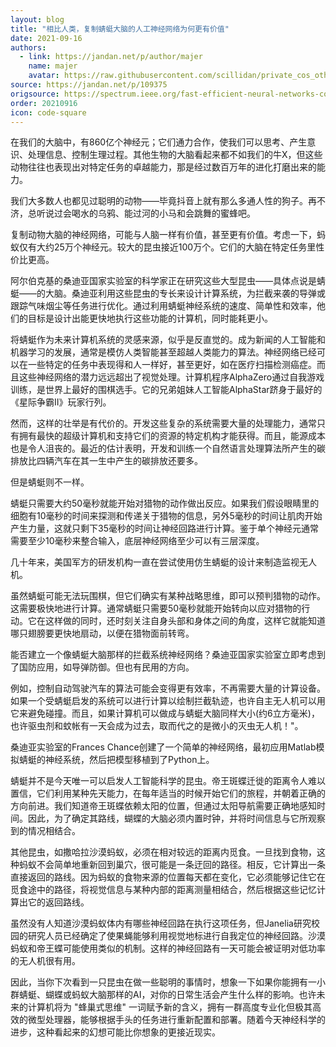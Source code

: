 ```yaml
---
layout: blog
title: "相比人类，复制蜻蜓大脑的人工神经网络为何更有价值"
date: 2021-09-16
authors:
  - link: https://jandan.net/p/author/majer
    name: majer
    avatar: https://raw.githubusercontent.com/scillidan/private_cos_others/main/avater/jin_grey.png
source: https://jandan.net/p/109375
origsource: https://spectrum.ieee.org/fast-efficient-neural-networks-copy-dragonfly-brains
order: 20210916
icon: code-square
---
```


在我们的大脑中，有860亿个神经元；它们通力合作，使我们可以思考、产生意识、处理信息、控制生理过程。其他生物的大脑看起来都不如我们的牛X，但这些动物往往也表现出对特定任务的卓越能力，那是经过数百万年的进化打磨出来的能力。

我们大多数人也都见过聪明的动物——毕竟抖音上就有那么多通人性的狗子。再不济，总听说过会喝水的乌鸦、能过河的小马和会跳舞的蜜蜂吧。

复制动物大脑的神经网络，可能与人脑一样有价值，甚至更有价值。考虑一下，蚂蚁仅有大约25万个神经元。较大的昆虫接近100万个。它们的大脑在特定任务里性价比更高。

阿尔伯克基的桑迪亚国家实验室的科学家正在研究这些大型昆虫——具体点说是蜻蜓——的大脑。桑迪亚利用这些昆虫的专长来设计计算系统，为拦截来袭的导弹或跟踪气味烟尘等任务进行优化。通过利用蜻蜓神经系统的速度、简单性和效率，他们的目标是设计出能更快地执行这些功能的计算机，同时能耗更小。

将蜻蜓作为未来计算机系统的灵感来源，似乎是反直觉的。成为新闻的人工智能和机器学习的发展，通常是模仿人类智能甚至超越人类能力的算法。神经网络已经可以在一些特定的任务中表现得和人一样好，甚至更好，如在医疗扫描检测癌症。而且这些神经网络的潜力远远超出了视觉处理。计算机程序AlphaZero通过自我游戏训练，是世界上最好的围棋选手。它的兄弟姐妹人工智能AlphaStar跻身于最好的《星际争霸II》玩家行列。

然而，这样的壮举是有代价的。开发这些复杂的系统需要大量的处理能力，通常只有拥有最快的超级计算机和支持它们的资源的特定机构才能获得。而且，能源成本也是令人沮丧的。最近的估计表明，开发和训练一个自然语言处理算法所产生的碳排放比四辆汽车在其一生中产生的碳排放还要多。

但是蜻蜓则不一样。

蜻蜓只需要大约50毫秒就能开始对猎物的动作做出反应。如果我们假设眼睛里的细胞有10毫秒的时间来探测和传递关于猎物的信息，另外5毫秒的时间让肌肉开始产生力量，这就只剩下35毫秒的时间让神经回路进行计算。鉴于单个神经元通常需要至少10毫秒来整合输入，底层神经网络至少可以有三层深度。

几十年来，美国军方的研发机构一直在尝试使用仿生蜻蜓的设计来制造监视无人机。

虽然蜻蜓可能无法玩围棋，但它们确实有某种战略思维，即可以预判猎物的动作。这需要极快地进行计算。通常蜻蜓只需要50毫秒就能开始转向以应对猎物的行动。它在这样做的同时，还时刻关注自身头部和身体之间的角度，这样它就能知道哪只翅膀要更快地扇动，以便在猎物面前转弯。

能否建立一个像蜻蜓大脑那样的拦截系统神经网络？桑迪亚国家实验室立即考虑到了国防应用，如导弹防御。但也有民用的方向。

例如，控制自动驾驶汽车的算法可能会变得更有效率，不再需要大量的计算设备。如果一个受蜻蜓启发的系统可以进行计算以绘制拦截轨迹，也许自主无人机可以用它来避免碰撞。而且，如果计算机可以做成与蜻蜓大脑同样大小(约6立方毫米)，也许驱虫剂和蚊帐有一天会成为过去，取而代之的是微小的灭虫无人机！"。

桑迪亚实验室的Frances Chance创建了一个简单的神经网络，最初应用Matlab模拟蜻蜓的神经系统，然后把模型移植到了Python上。

蜻蜓并不是今天唯一可以启发人工智能科学的昆虫。帝王斑蝶迁徙的距离令人难以置信，它们利用某种先天能力，在每年适当的时候开始它们的旅程，并朝着正确的方向前进。我们知道帝王斑蝶依赖太阳的位置，但通过太阳导航需要正确地感知时间。因此，为了确定其路线，蝴蝶的大脑必须内置时钟，并将时间信息与它所观察到的情况相结合。

其他昆虫，如撒哈拉沙漠蚂蚁，必须在相对较远的距离内觅食。一旦找到食物，这种蚂蚁不会简单地重新回到巢穴，很可能是一条迂回的路径。相反，它计算出一条直接返回的路线。因为蚂蚁的食物来源的位置每天都在变化，它必须能够记住它在觅食途中的路径，将视觉信息与某种内部的距离测量相结合，然后根据这些记忆计算出它的返回路线。

虽然没有人知道沙漠蚂蚁体内有哪些神经回路在执行这项任务，但Janelia研究校园的研究人员已经确定了使果蝇能够利用视觉地标进行自我定位的神经回路。沙漠蚂蚁和帝王蝶可能使用类似的机制。这样的神经回路有一天可能会被证明对低功率的无人机很有用。

因此，当你下次看到一只昆虫在做一些聪明的事情时，想象一下如果你能拥有一小群蜻蜓、蝴蝶或蚂蚁大脑那样的AI，对你的日常生活会产生什么样的影响。也许未来的计算机将为 "蜂巢式思维" 一词赋予新的含义，拥有一群高度专业化但极其高效的微型处理器，能够根据手头的任务进行重新配置和部署。随着今天神经科学的进步，这种看起来的幻想可能比你想象的更接近现实。